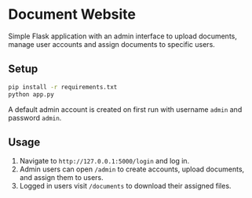 # Document Website

Simple Flask application with an admin interface to upload documents, manage user accounts and assign documents to specific users.

## Setup

```bash
pip install -r requirements.txt
python app.py
```

A default admin account is created on first run with username `admin` and password `admin`.

## Usage

1. Navigate to `http://127.0.0.1:5000/login` and log in.
2. Admin users can open `/admin` to create accounts, upload documents, and assign them to users.
3. Logged in users visit `/documents` to download their assigned files.
